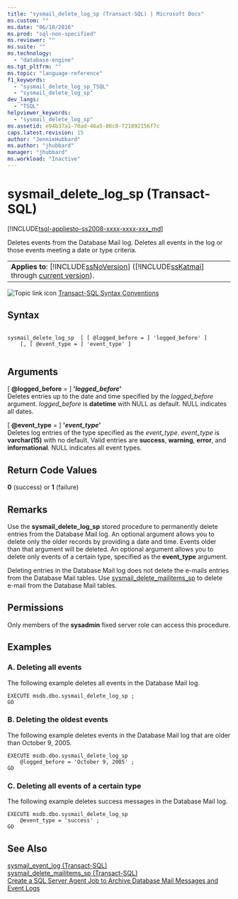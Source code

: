 ```yaml
---
title: "sysmail_delete_log_sp (Transact-SQL) | Microsoft Docs"
ms.custom: ""
ms.date: "06/10/2016"
ms.prod: "sql-non-specified"
ms.reviewer: ""
ms.suite: ""
ms.technology: 
  - "database-engine"
ms.tgt_pltfrm: ""
ms.topic: "language-reference"
f1_keywords: 
  - "sysmail_delete_log_sp_TSQL"
  - "sysmail_delete_log_sp"
dev_langs: 
  - "TSQL"
helpviewer_keywords: 
  - "sysmail_delete_log_sp"
ms.assetid: e94b37a1-70ad-46a5-86c0-721892156f7c
caps.latest.revision: 15
author: "JennieHubbard"
ms.author: "jhubbard"
manager: "jhubbard"
ms.workload: "Inactive"
---
```

# sysmail_delete_log_sp (Transact-SQL)
[!INCLUDE[tsql-appliesto-ss2008-xxxx-xxxx-xxx_md](../../includes/tsql-appliesto-ss2008-xxxx-xxxx-xxx-md.md)]

  Deletes events from the Database Mail log. Deletes all events in the log or those events meeting a date or type criteria.  
  
||  
|-|  
|**Applies to**: [!INCLUDE[ssNoVersion](../../includes/ssnoversion-md.md)] ([!INCLUDE[ssKatmai](../../includes/sskatmai-md.md)] through [current version](http://go.microsoft.com/fwlink/p/?LinkId=299658)).|  
  
 ![Topic link icon](../../database-engine/configure-windows/media/topic-link.gif "Topic link icon") [Transact-SQL Syntax Conventions](../../t-sql/language-elements/transact-sql-syntax-conventions-transact-sql.md)  
  
## Syntax  
  
```  
  
sysmail_delete_log_sp  [ [ @logged_before = ] 'logged_before' ]  
    [, [ @event_type = ] 'event_type' ]  
  
```  
  
## Arguments  
 [ **@logged_before** = ] **'***logged_before***'**  
 Deletes entries up to the date and time specified by the *logged_before* argument. *logged_before* is **datetime** with NULL as default. NULL indicates all dates.  
  
 [ **@event_type** = ] **'***event_type***'**  
 Deletes log entries of the type specified as the *event_type*. *event_type* is **varchar(15)** with no default. Valid entries are **success**, **warning**, **error**, and **informational**. NULL indicates all event types.  
  
## Return Code Values  
 **0** (success) or **1** (failure)  
  
## Remarks  
 Use the **sysmail_delete_log_sp** stored procedure to permanently delete entries from the Database Mail log. An optional argument allows you to delete only the older records by providing a date and time. Events older than that argument will be deleted. An optional argument allows you to delete only events of a certain type, specified as the **event_type** argument.  
  
 Deleting entries in the Database Mail log does not delete the e-mails entries from the Database Mail tables. Use [sysmail_delete_mailitems_sp](../../relational-databases/system-stored-procedures/sysmail-delete-mailitems-sp-transact-sql.md) to delete e-mail from the Database Mail tables.  
  
## Permissions  
 Only members of the **sysadmin** fixed server role can access this procedure.  
  
## Examples  
  
### A. Deleting all events  
 The following example deletes all events in the Database Mail log.  
  
```  
EXECUTE msdb.dbo.sysmail_delete_log_sp ;  
GO  
```  
  
### B. Deleting the oldest events  
 The following example deletes events in the Database Mail log that are older than October 9, 2005.  
  
```  
EXECUTE msdb.dbo.sysmail_delete_log_sp  
    @logged_before = 'October 9, 2005' ;  
GO  
```  
  
### C. Deleting all events of a certain type  
 The following example deletes success messages in the Database Mail log.  
  
```  
EXECUTE msdb.dbo.sysmail_delete_log_sp  
    @event_type = 'success' ;  
GO  
```  
  
## See Also  
 [sysmail_event_log &#40;Transact-SQL&#41;](../../relational-databases/system-catalog-views/sysmail-event-log-transact-sql.md)   
 [sysmail_delete_mailitems_sp &#40;Transact-SQL&#41;](../../relational-databases/system-stored-procedures/sysmail-delete-mailitems-sp-transact-sql.md)   
 [Create a SQL Server Agent Job to Archive Database Mail Messages and Event Logs](../../relational-databases/database-mail/create-a-sql-server-agent-job-to-archive-database-mail-messages-and-event-logs.md)  
  
  
